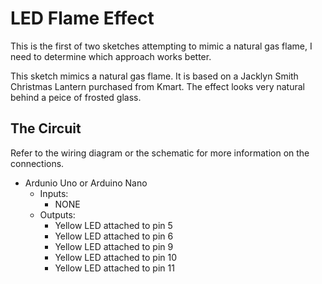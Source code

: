 # LED Flame Effect

This is the first of two sketches attempting to mimic a natural gas flame, I need to determine which approach works better.

This sketch mimics a natural gas flame. It is based on a Jacklyn Smith Christmas Lantern purchased from Kmart. The effect looks very natural behind a peice of frosted glass.

## The Circuit
Refer to the wiring diagram or the schematic for more information on the connections.

- Ardunio Uno or Arduino Nano
  - Inputs:
    - NONE
  - Outputs:
    - Yellow LED attached to pin 5
    - Yellow LED attached to pin 6
    - Yellow LED attached to pin 9
    - Yellow LED attached to pin 10
    - Yellow LED attached to pin 11
